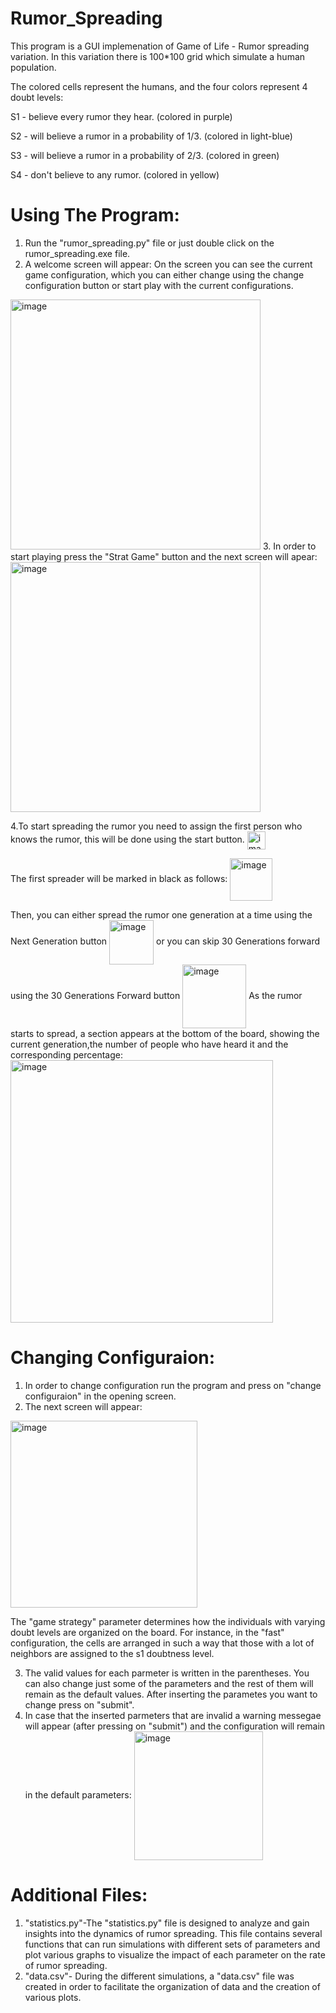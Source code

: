 # Rumor_Spreading

This program is a GUI implemenation of Game of Life - Rumor spreading variation.
In this variation there is 100*100 grid which simulate a human population. 

The colored cells represent the humans, and the four colors represent 4 doubt levels:

S1 - believe every rumor they hear. (colored in purple)

S2 - will believe a rumor in a probability of 1/3. (colored in light-blue)

S3 - will believe a rumor in a probability of 2/3. (colored in green)

S4 - don't believe to any rumor. (colored in yellow)


# Using The Program:
1. Run the "rumor_spreading.py" file or just double click on the rumor_spreading.exe file.
2. A welcome screen will appear:
On the screen you can see the current game configuration, which you can either change using the change configuration button or start play with the current configurations.
<img width="400" alt="image" src="https://user-images.githubusercontent.com/92683819/235300137-98280aef-dc78-4511-99b1-b66a290882cc.png">
3. In order to start playing press the "Strat Game" button and the next screen will apear:
<img width="400" alt="image" src="https://user-images.githubusercontent.com/92683819/235300408-23b46b0c-951b-4eae-a74e-b0c26df0da19.png">

4.To start spreading the rumor you need to assign the first person who knows the rumor, this will be done using the start button. <img align = "center" img width="29" alt="image" src="https://user-images.githubusercontent.com/92683819/235300486-c4697dea-e735-45b0-91e6-bfd5fc0c6cd3.png">

The first spreader will be marked in black as follows: <img align = "center" img width="68" alt="image" src="https://user-images.githubusercontent.com/92683819/235300549-bb0a2ca8-ce83-4b12-aa09-f788e4586f5f.png">

 
Then, you can either spread the rumor one generation at a time using the Next Generation button <img align = "center" img width="71" alt="image" src="https://user-images.githubusercontent.com/92683819/235300581-ed52aa4b-4213-45eb-8cfe-189969360b31.png"> or you can skip 30 Generations forward using the 30 Generations Forward button <img align = "center" img width="102" alt="image" src="https://user-images.githubusercontent.com/92683819/235300637-2fd2387d-1f82-4fc8-9ce8-4d3dda6f9915.png">
As the rumor starts to spread, a section appears at the bottom of the board, showing the current generation,the number of people who have heard it and the corresponding percentage:
<img align = "center" img width="420" alt="image" src="https://user-images.githubusercontent.com/92683819/235434883-26962350-264c-43b8-a258-e5f74d145b2d.png">
# Changing Configuraion:
1. In order to change configuration run the program and press on "change configuraion" in the opening screen.
2. The next screen will appear:
<img width="299" alt="image" src="https://user-images.githubusercontent.com/92683819/235301148-ee623b1c-49a2-4927-8c70-13c1bf7ac8c2.png">

The "game strategy" parameter determines how the individuals with varying doubt levels are organized on the board.
For instance, in the "fast" configuration, the cells are arranged in such a way that those with a lot of neighbors are assigned to the s1 doubtness level.

3. The valid values for each parmeter is written in the parentheses. You can also change just some of the parameters and the rest of them will remain as the default values. After inserting the parametes you want to change press on "submit". 
4. In case that the inserted parmeters that are invalid a warning messegae will appear (after pressing on "submit") and the configuration will remain in the default parameters:  <img align = "center" width="206" alt="image" src="https://user-images.githubusercontent.com/92683819/235301298-d94d8b48-7fd5-43a2-afe4-9c2c9dc730e3.png">

# Additional Files:
1. "statistics.py"-The "statistics.py" file is designed to analyze and gain insights into the dynamics of rumor spreading.
This file contains several functions that can run simulations with different sets of parameters and plot various graphs to visualize the impact of each parameter on the rate of rumor spreading.
2. "data.csv"- During the different simulations, a "data.csv" file was created in order to facilitate the organization of data and the creation of various plots.  

